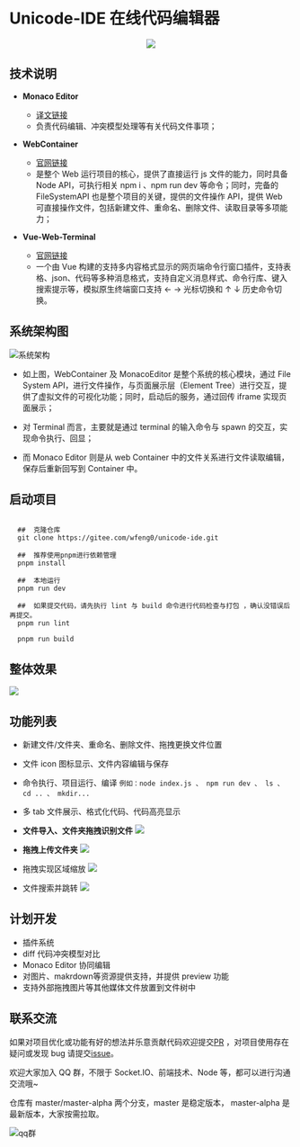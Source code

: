 # Unicode-IDE 在线代码编辑器

<p align='center'>
  <img src='/logo.svg' />
</p>

## 技术说明

- **Monaco Editor**

  - [译文链接](https://wf0.github.io/)
  - 负责代码编辑、冲突模型处理等有关代码文件事项；

- **WebContainer**

  - [官网链接](https://webcontainers.io/)
  - 是整个 Web 运行项目的核心，提供了直接运行 js 文件的能力，同时具备 Node API，可执行相关 npm i 、npm run dev 等命令；同时，完备的 FileSystemAPI 也是整个项目的关键，提供的文件操作 API，提供 Web 可直接操作文件，包括新建文件、重命名、删除文件、读取目录等多项能力；

- **Vue-Web-Terminal**
  - [官网链接](https://tzfun.github.io/vue-web-terminal/zh/)
  - 一个由 Vue 构建的支持多内容格式显示的网页端命令行窗口插件，支持表格、json、代码等多种消息格式，支持自定义消息样式、命令行库、键入搜索提示等，模拟原生终端窗口支持 ← → 光标切换和 ↑ ↓ 历史命令切换。

## 系统架构图

![系统架构](/jiagou.png)

- 如上图，WebContainer 及 MonacoEditor 是整个系统的核心模块，通过 File System API，进行文件操作，与页面展示层（Element Tree）进行交互，提供了虚拟文件的可视化功能；同时，启动后的服务，通过回传 iframe 实现页面展示；

- 对 Terminal 而言，主要就是通过 terminal 的输入命令与 spawn 的交互，实现命令执行、回显；

- 而 Monaco Editor 则是从 web Container 中的文件关系进行文件读取编辑，保存后重新回写到 Container 中。

## 启动项目

```shell

  ##  克隆仓库
  git clone https://gitee.com/wfeng0/unicode-ide.git

  ##  推荐使用pnpm进行依赖管理
  pnpm install

  ##  本地运行
  pnpm run dev

  ##  如果提交代码，请先执行 lint 与 build 命令进行代码检查与打包 ，确认没错误后再提交。
  pnpm run lint

  pnpm run build

```

## 整体效果

<img src='/demo.gif' />

## 功能列表

- 新建文件/文件夹、重命名、删除文件、拖拽更换文件位置
- 文件 icon 图标显示、文件内容编辑与保存
- 命令执行、项目运行、编译
  `例如：node index.js 、 npm run dev 、 ls 、 cd .. 、 mkdir...`
- 多 tab 文件展示、格式化代码、代码高亮显示
- **文件导入、文件夹拖拽识别文件**
  <img src='/import-file.gif'/>

- **拖拽上传文件夹**
  <img src='/drag-file.gif'/>

- 拖拽实现区域缩放
  <img src='/drag-demo.gif'/>

- 文件搜索并跳转
  <img src='/search-result.gif'/>

## 计划开发

- 插件系统
- diff 代码冲突模型对比
- Monaco Editor 协同编辑
- 对图片、makrdown等资源提供支持，并提供 preview 功能
- 支持外部拖拽图片等其他媒体文件放置到文件树中

## 联系交流

如果对项目优化或功能有好的想法并乐意贡献代码欢迎提交[PR](https://gitee.com/wfeng0/unicode-ide/pulls) ，对项目使用存在疑问或发现 bug 请提交[issue](https://gitee.com/wfeng0/unicode-ide/issues)。

欢迎大家加入 QQ 群，不限于 Socket.IO、前端技术、Node 等，都可以进行沟通交流哦~

仓库有 master/master-alpha 两个分支，master 是稳定版本， master-alpha 是最新版本，大家按需拉取。

![qq群](/qq.png)
